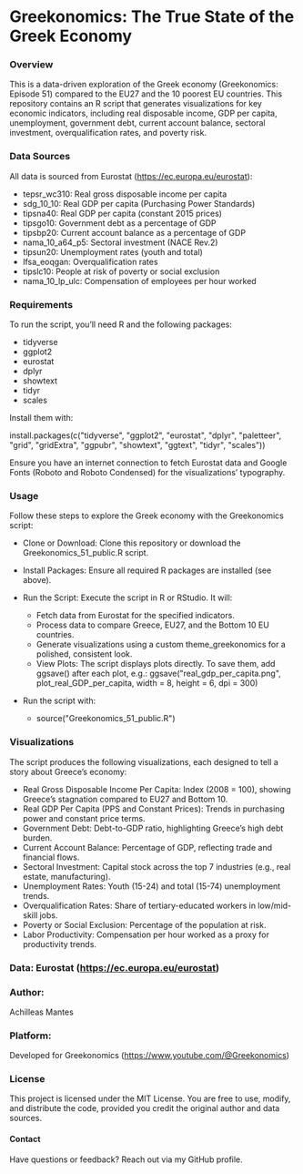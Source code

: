 # Greekonomics: The True State of the Greek Economy

### Overview

This is a data-driven exploration of the Greek economy (Greekonomics: Episode 51) compared to the EU27 and the 10 poorest EU countries. This repository contains an R script that generates visualizations for key economic indicators, including real disposable income, GDP per capita, unemployment, government debt, current account balance, sectoral investment, overqualification rates, and poverty risk.

### Data Sources

All data is sourced from Eurostat (https://ec.europa.eu/eurostat):


- tepsr_wc310: Real gross disposable income per capita
- sdg_10_10: Real GDP per capita (Purchasing Power Standards)
- tipsna40: Real GDP per capita (constant 2015 prices)
- tipsgo10: Government debt as a percentage of GDP
- tipsbp20: Current account balance as a percentage of GDP
- nama_10_a64_p5: Sectoral investment (NACE Rev.2)
- tipsun20: Unemployment rates (youth and total)
- lfsa_eoqgan: Overqualification rates
- tipslc10: People at risk of poverty or social exclusion
- nama_10_lp_ulc: Compensation of employees per hour worked

### Requirements

To run the script, you’ll need R and the following packages:

- tidyverse
- ggplot2
- eurostat
- dplyr
- showtext
-  tidyr
- scales

Install them with:

install.packages(c("tidyverse", "ggplot2", "eurostat", "dplyr", "paletteer", "grid", "gridExtra", "ggpubr", "showtext", "ggtext", "tidyr", "scales"))

Ensure you have an internet connection to fetch Eurostat data and Google Fonts (Roboto and Roboto Condensed) for the visualizations’ typography.

### Usage

Follow these steps to explore the Greek economy with the Greekonomics script:


- Clone or Download: Clone this repository or download the Greekonomics_51_public.R script.
- Install Packages: Ensure all required R packages are installed (see above).
- Run the Script: Execute the script in R or RStudio. It will:

  - Fetch data from Eurostat for the specified indicators.
  - Process data to compare Greece, EU27, and the Bottom 10 EU countries.
  - Generate visualizations using a custom theme_greekonomics for a polished, consistent look.
  - View Plots: The script displays plots directly. To save them, add ggsave() after each plot, e.g.: ggsave("real_gdp_per_capita.png", plot_real_GDP_per_capita, width = 8, height = 6, dpi = 300)
- Run the script with:
  - source("Greekonomics_51_public.R")

### Visualizations

The script produces the following visualizations, each designed to tell a story about Greece’s economy:

- Real Gross Disposable Income Per Capita: Index (2008 = 100), showing Greece’s stagnation compared to EU27 and Bottom 10.
- Real GDP Per Capita (PPS and Constant Prices): Trends in purchasing power and constant price terms.
- Government Debt: Debt-to-GDP ratio, highlighting Greece’s high debt burden.
- Current Account Balance: Percentage of GDP, reflecting trade and financial flows.
- Sectoral Investment: Capital stock across the top 7 industries (e.g., real estate, manufacturing).
- Unemployment Rates: Youth (15-24) and total (15-74) unemployment trends.
- Overqualification Rates: Share of tertiary-educated workers in low/mid-skill jobs.
- Poverty or Social Exclusion: Percentage of the population at risk.
- Labor Productivity: Compensation per hour worked as a proxy for productivity trends.

### Data: Eurostat (https://ec.europa.eu/eurostat)


### Author: 

Achilleas Mantes

### Platform: 

Developed for Greekonomics (https://www.youtube.com/@Greekonomics)

### License

This project is licensed under the MIT License. You are free to use, modify, and distribute the code, provided you credit the original author and data sources.

#### Contact

Have questions or feedback? Reach out via my GitHub profile.
